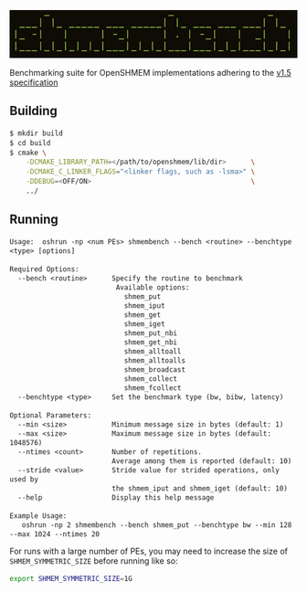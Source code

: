 ![Logo](extra/logo.png)

Benchmarking suite for OpenSHMEM implementations adhering to the [v1.5 specification](http://www.openshmem.org/site/sites/default/site_files/OpenSHMEM-1.5.pdf)

## Building
```bash
$ mkdir build
$ cd build
$ cmake \
    -DCMAKE_LIBRARY_PATH=</path/to/openshmem/lib/dir>      \
    -DCMAKE_C_LINKER_FLAGS="<linker flags, such as -lsma>" \
    -DDEBUG=<OFF/ON>                                       \
    ../
```

## Running
```text
Usage:  oshrun -np <num PEs> shmembench --bench <routine> --benchtype <type> [options]

Required Options:
  --bench <routine>      Specify the routine to benchmark
                          Available options:
                            shmem_put
                            shmem_iput
                            shmem_get
                            shmem_iget
                            shmem_put_nbi
                            shmem_get_nbi
                            shmem_alltoall
                            shmem_alltoalls
                            shmem_broadcast
                            shmem_collect
                            shmem_fcollect
  --benchtype <type>     Set the benchmark type (bw, bibw, latency)

Optional Parameters:
  --min <size>           Minimum message size in bytes (default: 1)
  --max <size>           Maximum message size in bytes (default: 1048576)
  --ntimes <count>       Number of repetitions.
                         Average among them is reported (default: 10)
  --stride <value>       Stride value for strided operations, only used by
                         the shmem_iput and shmem_iget (default: 10)
  --help                 Display this help message

Example Usage:
   oshrun -np 2 shmembench --bench shmem_put --benchtype bw --min 128 --max 1024 --ntimes 20
```

For runs with a large number of PEs, you may need to increase the size of `SHMEM_SYMMETRIC_SIZE` before running like so:
```bash
export SHMEM_SYMMETRIC_SIZE=1G
```